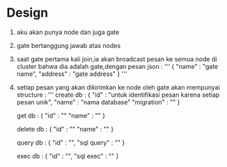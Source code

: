 # Design

1. aku akan punya node dan juga gate
2. gate bertanggung jawab atas nodes
3. saat gate pertama kali join,ia akan broadcast pesan ke semua node di cluster
   bahwa dia adalah gate,dengan pesan json :
   '''
   {
      "name" : "gate name",
      "address" : "gate address"
   }
   '''
4. setiap pesan yang akan dikirimkan ke node oleh gate akan mempunyai structure :
   '''
   create db : {
      "id" : "untuk identifikasi pesan karena setiap pesan unik",
      "name" : "nama database"
      "migration" : ""
   }

   get db : {
      "id" : ""
      "name" : ""
   }

   delete db : {
      "id" : ""
      "name" : ""
   }

   query db : {
      "id" : "",
      "sql query" : ""
   }

   exec db : {
      "id" : "",
      "sql exec" : ""
   }
